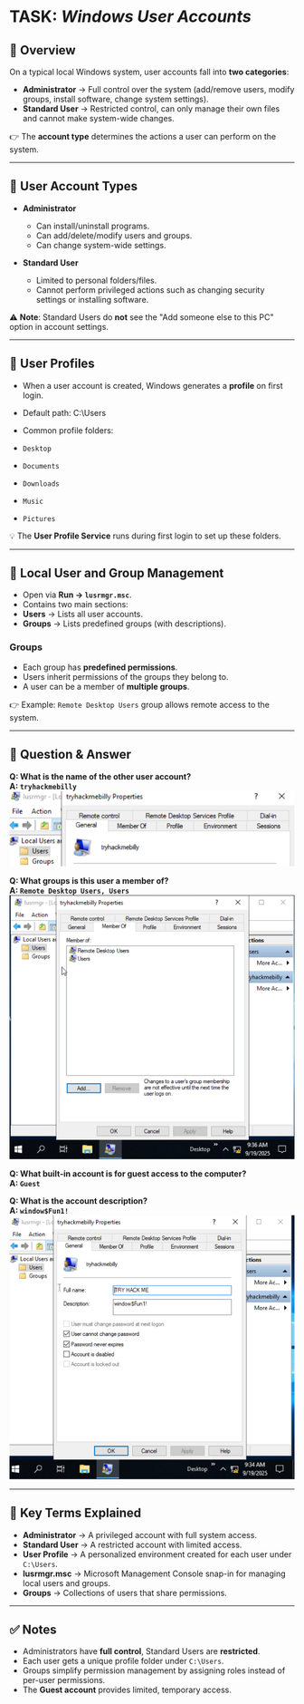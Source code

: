 # TASK: *Windows User Accounts*

## 📌 Overview
On a typical local Windows system, user accounts fall into **two categories**:  
- **Administrator** → Full control over the system (add/remove users, modify groups, install software, change system settings).  
- **Standard User** → Restricted control, can only manage their own files and cannot make system-wide changes.  

👉 The **account type** determines the actions a user can perform on the system.  

---

## 🔹 User Account Types
- **Administrator**
  - Can install/uninstall programs.
  - Can add/delete/modify users and groups.
  - Can change system-wide settings.  

- **Standard User**
  - Limited to personal folders/files.
  - Cannot perform privileged actions such as changing security settings or installing software.  

⚠️ **Note**: Standard Users do **not** see the "Add someone else to this PC" option in account settings.  

---

## 🔹 User Profiles
- When a user account is created, Windows generates a **profile** on first login.  
- Default path:
  C:\Users<username>

- Common profile folders:
- `Desktop`
- `Documents`
- `Downloads`
- `Music`
- `Pictures`

💡 The **User Profile Service** runs during first login to set up these folders.  

---

## 🔹 Local User and Group Management
- Open via **Run → `lusrmgr.msc`**.  
- Contains two main sections:
- **Users** → Lists all user accounts.  
- **Groups** → Lists predefined groups (with descriptions).  

### Groups
- Each group has **predefined permissions**.  
- Users inherit permissions of the groups they belong to.  
- A user can be a member of **multiple groups**.  

👉 Example: `Remote Desktop Users` group allows remote access to the system.  

---

## 📝 Question & Answer
**Q: What is the name of the other user account?**  
**A: `tryhackmebilly`**
![User Name Screenshot](user%20name.PNG)

**Q: What groups is this user a member of?**  
**A: `Remote Desktop Users, Users`**
![Member Of Screenshot](member%20of.PNG)

**Q: What built-in account is for guest access to the computer?**  
**A: `Guest`**

**Q: What is the account description?**  
**A: `window$Fun1!`**
![Description Screenshot](description.PNG)




---

## 📖 Key Terms Explained
- **Administrator** → A privileged account with full system access.  
- **Standard User** → A restricted account with limited access.  
- **User Profile** → A personalized environment created for each user under `C:\Users`.  
- **lusrmgr.msc** → Microsoft Management Console snap-in for managing local users and groups.  
- **Groups** → Collections of users that share permissions.  

---

## ✅ Notes
- Administrators have **full control**, Standard Users are **restricted**.  
- Each user gets a unique profile folder under `C:\Users`.  
- Groups simplify permission management by assigning roles instead of per-user permissions.  
- The **Guest account** provides limited, temporary access.  

